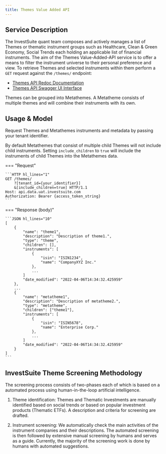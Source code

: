 ```yaml
---
title: Themes Value Added API
---
```


## Service Description

The InvestSuite quant team composes and actively manages a list of Themes or thematic instrument groups such as Healthcare, Clean & Green Economy, Social Trends each holding an applicable list of financial instruments. The aim of the Themes Value-Added-API service is to offer a means to filter the instrument universe to their personal preference and view. To retrieve Themes and selected instruments within them perform a `GET` request against the  `/themes/` endpoint:

- [Themes API Redoc Documentation](https://api.data.dev.investsuite.com/redoc#tag/Themes)
- [Themes API Swagger UI Interface](https://api.data.dev.investsuite.com/docs#/Themes/)

Themes can be grouped into Metathemes. A Metatheme consists of multiple themes and will combine their instruments with its own.

## Usage & Model

Request Themes and Metathemes instruments and metadata by passing your tenant identifier.

By default Metathemes that consist of multiple child Themes will not include child instruments.
Setting `include_children` to `true` will include the instruments of child Themes into the Metathemes data.


=== "Request"

    ```HTTP hl_lines="1"
    GET /themes/
        ?[tenant_id={your_identifier}]
        &[include_children=true] HTTP/1.1
    Host: api.data.uat.investsuite.com
    Authorization: Bearer {access_token_string}
    ```

=== "Response (body)"

    ```JSON hl_lines="10"
    [
        {
            "name": "theme1",
            "description": "Description of theme1.",
            "type": "theme",
            "children": [],
            "instruments": [
                {
                    "isin": "ISIN1234",
                    "name": "CompanyXYZ Inc."
                },
                ...
            ]
            "date_modified": "2022-04-06T14:34:32.425959"
        },
        ...
        {
            "name": "metatheme1",
            "description": "Description of metatheme2.",
            "type": "metatheme",
            "children": ["theme1"],
            "instruments": [
                {
                    "isin": "ISIN5678",
                    "name": "Enterprise Corp."
                },
                ...
            ]
            "date_modified": "2022-04-06T14:34:32.425959"
        }
    ]
    ```

## InvestSuite Theme Screening Methodology

The screening process consists of two-phases each of which is based on a automated process using human-in-the-loop artificial intelligence.

1. Theme identification: Themes and Thematic Investments are manually identified based on social trends or based on popular investment products (Thematic ETFs). A description and criteria for screening are drafted.

2. Instrument screening: We automatically check the main activities of the instrument companies and their descriptions. The automated screening is then followed by extensive manual screening by humans and serves as a guide. Currently, the majority of the screening work is done by humans with automated suggestions.

